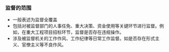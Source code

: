 ### 监督的范围
- 一般表述为监督全覆盖
- 包括对被监督部门的人事任免、重大决策、资金使用等关键环节进行监督。例如，在重大工程项目招标环节，监督是否存在违规操作。
- 涉及被监督机关的工作作风、工作纪律等日常工作监督。如是否存在形式主义、官僚主义等不良作风。